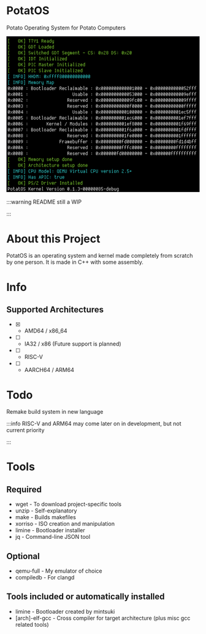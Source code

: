 # PotatOS

Potato Operating System for Potato Computers


 ![](github/images/preview-0.1.3.png)





:::warning
README still a WIP

:::

# About this Project

PotatOS is an operating system and kernel made completely from scratch by one person. It is made in C++ with some assembly.

# Info

## Supported Architectures

- [x] - AMD64 / x86_64
- [ ] - IA32 / x86 (Future support is planned)
- [ ] - RISC-V
- [ ] - AARCH64 / ARM64


# Todo

Remake build system in new language





:::info
RISC-V and ARM64 may come later on in development, but not current priority

:::

# Tools

## Required

* wget - To download project-specific tools
* unzip - Self-explanatory
* make - Builds makefiles
* xorriso - ISO creation and manipulation
* limine - Bootloader installer
* jq - Command-line JSON tool

## Optional

* qemu-full - My emulator of choice
* compiledb - For clangd

## Tools included or automatically installed

* limine - Bootloader created by mintsuki
* \[arch\]-elf-gcc - Cross compiler for target architecture (plus misc gcc related tools)


